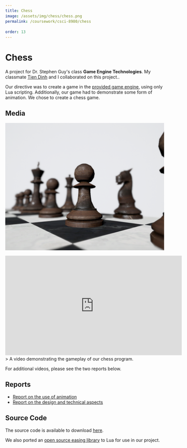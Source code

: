 ```yaml
---
title: Chess
image: /assets/img/chess/chess.png
permalink: /coursework/csci-8980/chess

order: 13
---
```


# Chess

A project for Dr. Stephen Guy's class **Game Engine Technologies**. My classmate [Tien Dinh](mailto:dinh0080@umn.edu) and I collaborated on this project..

Our directive was to create a game in the [provided game engine](/coursework/csci-8980/frustum-culling-in-opengl), using only Lua scripting. Additionally, our game had to demonstrate some form of animation. We chose to create a chess game.

## Media
![beauty shot](/assets/img/chess/chess.png)

<iframe width="560" height="315" src="https://www.youtube.com/embed/CiJlOMVO5M8" frameborder="0" allow="accelerometer; autoplay; encrypted-media; gyroscope; picture-in-picture" allowfullscreen></iframe>
> A video demonstrating the gameplay of our chess program.

For additional videos, please see the two reports below.

## Reports

- [Report on the use of animation](/coursework/csci-8980/chess-in-opengl-report-1)
- [Report on the design and technical aspects](/coursework/csci-8980/chess-in-opengl-report-2)

## Source Code

The source code is available to download [here](https://drive.google.com/drive/folders/15e5d5eMOY7Mnlr6pb9vtDpczVOlYjQ4Q?usp=sharing).

We also ported an [open source easing library](https://github.com/nicolausYes/easing-functions/blob/master/src/easing.cpp) to Lua for use in our project.
